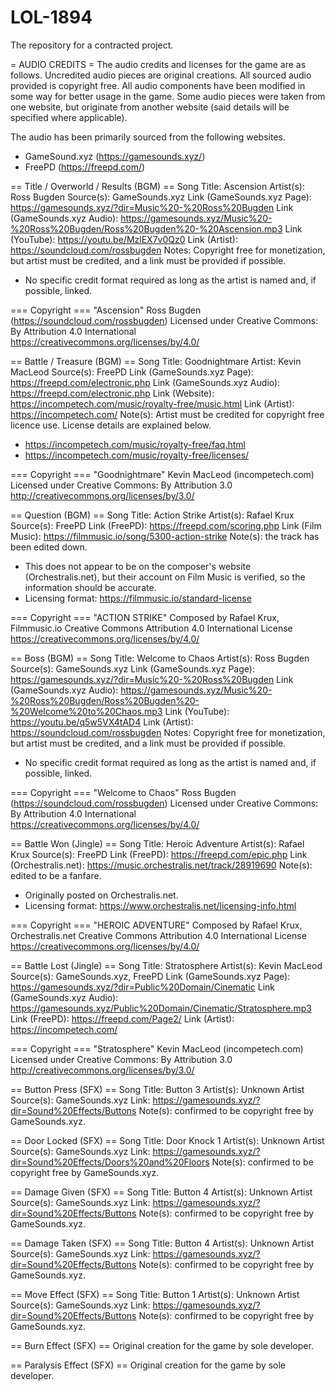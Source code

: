# LOL-1894
The repository for a contracted project.

= AUDIO CREDITS =
The audio credits and licenses for the game are as follows. Uncredited audio pieces are original creations. 
All sourced audio provided is copyright free.
All audio components have been modified in some way for better usage in the game.
Some audio pieces were taken from one website, but originate from another website (said details will be specified where applicable).

The audio has been primarily sourced from the following websites. 
* GameSound.xyz (https://gamesounds.xyz/)
* FreePD (https://freepd.com/)

== Title / Overworld / Results (BGM) ==
Song Title: Ascension
Artist(s): Ross Bugden
Source(s): GameSounds.xyz
Link (GameSounds.xyz Page): https://gamesounds.xyz/?dir=Music%20-%20Ross%20Bugden
Link (GameSounds.xyz Audio): https://gamesounds.xyz/Music%20-%20Ross%20Bugden/Ross%20Bugden%20-%20Ascension.mp3
Link (YouTube): https://youtu.be/MzlEX7v0Qz0
Link (Artist): https://soundcloud.com/rossbugden
Notes: Copyright free for monetization, but artist must be credited, and a link must be provided if possible.
* No specific credit format required as long as the artist is named and, if possible, linked.

=== Copyright ===
"Ascension"
Ross Bugden (https://soundcloud.com/rossbugden)
Licensed under Creative Commons: By Attribution 4.0 International
https://creativecommons.org/licenses/by/4.0/


== Battle / Treasure (BGM) ==
Song Title: Goodnightmare
Artist: Kevin MacLeod
Source(s): FreePD
Link (GameSounds.xyz Page): https://freepd.com/electronic.php
Link (GameSounds.xyz Audio): https://freepd.com/electronic.php
Link (Website): https://incompetech.com/music/royalty-free/music.html
Link (Artist): https://incompetech.com/
Note(s): Artist must be credited for copyright free licence use. License details are explained below.
* https://incompetech.com/music/royalty-free/faq.html
* https://incompetech.com/music/royalty-free/licenses/

=== Copyright ===
"Goodnightmare"
Kevin MacLeod (incompetech.com)
Licensed under Creative Commons: By Attribution 3.0
http://creativecommons.org/licenses/by/3.0/


== Question (BGM) ==
Song Title: Action Strike
Artist(s): Rafael Krux
Source(s): FreePD
Link (FreePD): https://freepd.com/scoring.php
Link (Film Music): https://filmmusic.io/song/5300-action-strike
Note(s): the track has been edited down.
* This does not appear to be on the composer's website (Orchestralis.net), but their account on Film Music is verified, so the information should be accurate.
* Licensing format: https://filmmusic.io/standard-license

=== Copyright ===
"ACTION STRIKE"
Composed by Rafael Krux, Filmmusic.io
Creative Commons Attribution 4.0 International License
https://creativecommons.org/licenses/by/4.0/


== Boss (BGM) ==
Song Title: Welcome to Chaos
Artist(s): Ross Bugden
Source(s): GameSounds.xyz
Link (GameSounds.xyz Page): https://gamesounds.xyz/?dir=Music%20-%20Ross%20Bugden
Link (GameSounds.xyz Audio): https://gamesounds.xyz/Music%20-%20Ross%20Bugden/Ross%20Bugden%20-%20Welcome%20to%20Chaos.mp3
Link (YouTube): https://youtu.be/q5w5VX4tAD4
Link (Artist): https://soundcloud.com/rossbugden
Notes: Copyright free for monetization, but artist must be credited, and a link must be provided if possible.
* No specific credit format required as long as the artist is named and, if possible, linked.

=== Copyright ===
"Welcome to Chaos"
Ross Bugden (https://soundcloud.com/rossbugden)
Licensed under Creative Commons: By Attribution 4.0 International
https://creativecommons.org/licenses/by/4.0/


== Battle Won (Jingle) ==
Song Title: Heroic Adventure
Artist(s): Rafael Krux
Source(s): FreePD
Link (FreePD): https://freepd.com/epic.php
Link (Orchestralis.net): https://music.orchestralis.net/track/28919690
Note(s): edited to be a fanfare.
* Originally posted on Orchestralis.net.
* Licensing format: https://www.orchestralis.net/licensing-info.html

=== Copyright ===
"HEROIC ADVENTURE"
Composed by Rafael Krux, Orchestralis.net
Creative Commons Attribution 4.0 International License
https://creativecommons.org/licenses/by/4.0/


== Battle Lost (Jingle) ==
Song Title: Stratosphere
Artist(s): Kevin MacLeod
Source(s): GameSounds.xyz, FreePD
Link (GameSounds.xyz Page): https://gamesounds.xyz/?dir=Public%20Domain/Cinematic
Link (GameSounds.xyz Audio): https://gamesounds.xyz/Public%20Domain/Cinematic/Stratosphere.mp3
Link (FreePD): https://freepd.com/Page2/
Link (Artist): https://incompetech.com/

=== Copyright ===
"Stratosphere"
Kevin MacLeod (incompetech.com)
Licensed under Creative Commons: By Attribution 3.0
http://creativecommons.org/licenses/by/3.0/


== Button Press (SFX) ==
Song Title: Button 3
Artist(s): Unknown Artist
Source(s): GameSounds.xyz
Link: https://gamesounds.xyz/?dir=Sound%20Effects/Buttons
Note(s): confirmed to be copyright free by GameSounds.xyz.


== Door Locked (SFX) ==
Song Title: Door Knock 1
Artist(s): Unknown Artist
Source(s): GameSounds.xyz
Link: https://gamesounds.xyz/?dir=Sound%20Effects/Doors%20and%20Floors
Note(s): confirmed to be copyright free by GameSounds.xyz.


== Damage Given (SFX) ==
Song Title: Button 4
Artist(s): Unknown Artist
Source(s): GameSounds.xyz
Link: https://gamesounds.xyz/?dir=Sound%20Effects/Buttons
Note(s): confirmed to be copyright free by GameSounds.xyz.


== Damage Taken (SFX) ==
Song Title: Button 4
Artist(s): Unknown Artist
Source(s): GameSounds.xyz
Link: https://gamesounds.xyz/?dir=Sound%20Effects/Buttons
Note(s): confirmed to be copyright free by GameSounds.xyz.


== Move Effect (SFX) ==
Song Title: Button 1
Artist(s): Unknown Artist
Source(s): GameSounds.xyz
Link: https://gamesounds.xyz/?dir=Sound%20Effects/Buttons
Note(s): confirmed to be copyright free by GameSounds.xyz.


== Burn Effect (SFX) ==
Original creation for the game by sole developer.


== Paralysis Effect (SFX) ==
Original creation for the game by sole developer.

